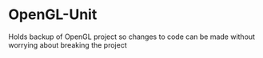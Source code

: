 # OpenGL-Unit
Holds backup of OpenGL project so changes to code can be made without worrying about breaking the project
